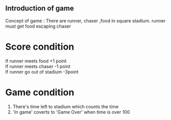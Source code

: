 ## Introduction of game

Concept of game : There are runner, chaser ,food in square stadium. runner must get food escaping chaser

# Score condition

If runner meets food +1 point  
If runner meets chaser -1 point  
If runner go out of stadium -3point

# Game condition

1. There's time left to stadium which counts the time  
2. 'In game' coverts to 'Game Over' when time is over 100
